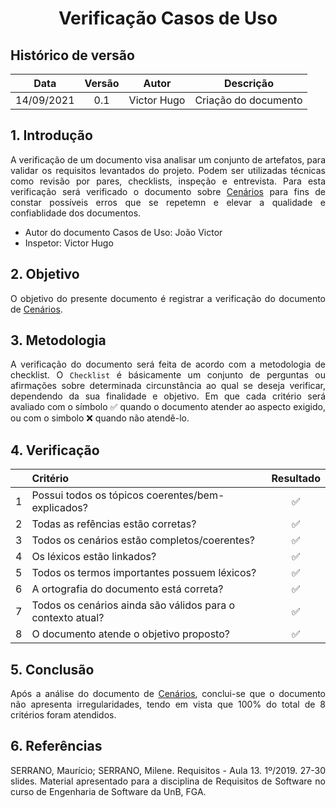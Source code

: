 # <center> Verificação Casos de Uso

## Histórico de versão
| Data | Versão | Autor | Descrição |
| :-:|:-:|:-:|:-: |
| 14/09/2021 | 0.1 | Victor Hugo | Criação do documento |

<div align="justify">

## 1. Introdução
A verificação de um documento visa analisar um conjunto de artefatos, para validar os requisitos levantados do projeto. Podem ser utilizadas técnicas como revisão por pares, checklists, inspeção e entrevista. Para esta verificação será verificado o documento sobre [Cenários](./modelagem/cenarios) para fins de constar possíveis erros que se repetemn e elevar a qualidade e confiablidade dos documentos.
* Autor do documento Casos de Uso: João Victor
* Inspetor: Victor Hugo

## 2. Objetivo
O objetivo do presente documento é registrar a verificação do documento de [Cenários](./modelagem/cenarios).

## 3. Metodologia
A verificação do documento será feita de acordo com a metodologia de checklist. O `Checklist` é básicamente um conjunto de perguntas ou afirmações sobre determinada circunstância ao qual se deseja verificar, dependendo da sua finalidade e objetivo. Em que cada critério será avaliado com o símbolo ✅ quando o documento atender ao aspecto exigido, ou com o simbolo ❌ quando não atendê-lo.

## 4. Verificação
| | Critério | Resultado |
| :-: | :- | :-: |
| 1 | Possui todos os tópicos coerentes/bem-explicados? |✅|
| 2 | Todas as refências estão corretas? |✅|
| 3 | Todos os cenários estão completos/coerentes? |✅|
| 4 | Os léxicos estão linkados? |✅|
| 5 | Todos os termos importantes possuem léxicos? |✅|
| 6 | A ortografia do documento está correta? |✅|
| 7 | Todos os cenários ainda são válidos para o contexto atual? |✅|
| 8 | O documento atende o objetivo proposto? |✅|

## 5. Conclusão
Após a análise do documento de [Cenários](./modelagem/cenarios), conclui-se que o documento não apresenta irregularidades, tendo em vista que 100% do total de 8 critérios foram atendidos.

## 6. Referências
SERRANO, Maurício; SERRANO, Milene. Requisitos - Aula 13. 1º/2019. 27-30 slides. Material apresentado para a disciplina de Requisitos de Software no curso de Engenharia de Software da UnB, FGA.

</div> 